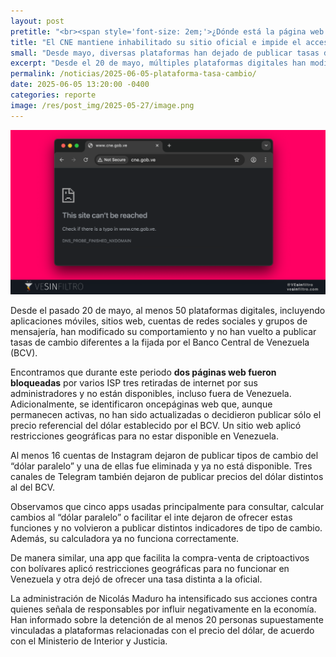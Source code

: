 ```yaml
---
layout: post
pretitle: "<br><span style='font-size: 2em;'>¿Dónde está la página web del CNE?</span>"
title: "El CNE mantiene inhabilitado su sitio oficial e impide el acceso a resultados electorales"
small: "Desde mayo, diversas plataformas han dejado de publicar tasas de cambio alternativas, con bloqueos y restricciones aplicadas por autoridades venezolanas."
excerpt: "Desde el 20 de mayo, múltiples plataformas digitales han modificado su comportamiento y han dejado de publicar tasas de cambio distintas a las establecidas por el Banco Central de Venezuela (BCV). Durante este periodo, se han bloqueado páginas web, eliminado cuentas en redes sociales y restringido aplicaciones financieras."
permalink: /noticias/2025-06-05-plataforma-tasa-cambio/
date: 2025-06-05 13:20:00 -0400
categories: reporte
image: /res/post_img/2025-05-27/image.png
---
```

<p class="cover"><img class="" src="/res/post_img/2025-05-27/image.png"></p>
Desde el pasado 20 de mayo, al menos 50 plataformas digitales, incluyendo aplicaciones móviles, sitios web, cuentas de redes sociales y grupos de mensajería, han modificado su comportamiento y no han vuelto a publicar tasas de cambio diferentes a la fijada por el Banco Central de Venezuela (BCV).

Encontramos que durante este periodo **dos páginas web fueron bloqueadas** por varios ISP tres retiradas de internet por sus administradores y no están disponibles, incluso fuera de Venezuela. Adicionalmente, se identificaron oncepáginas web que, aunque permanecen activas, no han sido actualizadas o decidieron publicar sólo el precio referencial del dólar establecido por el BCV. Un sitio web aplicó restricciones geográficas para no estar disponible en Venezuela.

Al menos 16 cuentas de Instagram dejaron de publicar tipos de cambio del “dólar paralelo” y una de ellas fue eliminada y ya no está disponible. Tres canales de Telegram también dejaron de publicar precios del dólar distintos al del BCV.

Observamos que cinco apps usadas principalmente para consultar, calcular cambios al “dólar paralelo” o facilitar el inte dejaron de ofrecer estas funciones y no volvieron a publicar distintos indicadores de tipo de cambio. Además, su calculadora ya no funciona correctamente. 

De manera similar, una app que facilita la compra-venta de criptoactivos con bolívares aplicó restricciones geográficas para no funcionar en Venezuela y otra dejó de ofrecer una tasa distinta a la oficial.

La administración de Nicolás Maduro ha intensificado sus acciones contra quienes señala de responsables por influir negativamente en la economía. Han informado sobre la detención de al menos 20 personas supuestamente vinculadas a plataformas relacionadas con el precio del dólar, de acuerdo con el Ministerio de Interior y Justicia.
